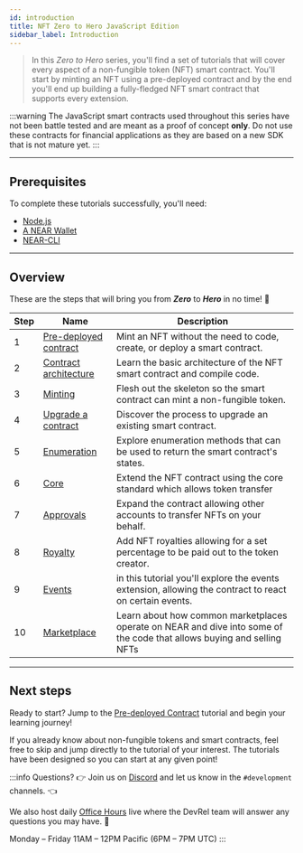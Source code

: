```yaml
---
id: introduction
title: NFT Zero to Hero JavaScript Edition
sidebar_label: Introduction
---
```


> In this _Zero to Hero_ series, you'll find a set of tutorials that will cover every aspect of a non-fungible token (NFT) smart contract.
> You'll start by minting an NFT using a pre-deployed contract and by the end you'll end up building a fully-fledged NFT smart contract that supports every extension.

:::warning
The JavaScript smart contracts used throughout this series have not been battle tested and are meant as a proof of concept **only**. Do not use these contracts for financial applications as they are based on a new SDK that is not mature yet.
:::

---

## Prerequisites

To complete these tutorials successfully, you'll need:

- [Node.js](/develop/prerequisites#nodejs)
- [A NEAR Wallet](https://wiki.near.org/getting-started/creating-a-near-wallet)
- [NEAR-CLI](/tools/near-cli#setup)

---

## Overview

These are the steps that will bring you from **_Zero_** to **_Hero_** in no time! 💪

| Step | Name                                                                         | Description                                                                          |
| ---- | ---------------------------------------------------------------------------- | ------------------------------------------------------------------------------------ |
| 1    | [Pre-deployed contract](/tutorials/nfts/js/predeployed-contract) | Mint an NFT without the need to code, create, or deploy a smart contract.            |
| 2    | [Contract architecture](/tutorials/nfts/js/skeleton)             | Learn the basic architecture of the NFT smart contract and compile code.             |
| 3    | [Minting](/tutorials/nfts/js/minting)                            | Flesh out the skeleton so the smart contract can mint a non-fungible token.          |
| 4    | [Upgrade a contract](/tutorials/nfts/js/upgrade-contract)        | Discover the process to upgrade an existing smart contract.                          |
| 5    | [Enumeration](/tutorials/nfts/js/enumeration)                    | Explore enumeration methods that can be used to return the smart contract's states.  |
| 6    | [Core](/tutorials/nfts/js/core)                                  | Extend the NFT contract using the core standard which allows token transfer          |
| 7    | [Approvals](/tutorials/nfts/js/approvals)                        | Expand the contract allowing other accounts to transfer NFTs on your behalf.         |
| 8    | [Royalty](/tutorials/nfts/js/royalty)                            | Add NFT royalties allowing for a set percentage to be paid out to the token creator. |
| 9    | [Events](/tutorials/nfts/js/events)                           | in this tutorial you'll explore the events extension, allowing the contract to react on certain events. |
| 10    | [Marketplace](/tutorials/nfts/js/marketplace)                            | Learn about how common marketplaces operate on NEAR and dive into some of the code that allows buying and selling NFTs |

---

## Next steps

Ready to start? Jump to the [Pre-deployed Contract](/tutorials/nfts/js/predeployed-contract) tutorial and begin your learning journey!

If you already know about non-fungible tokens and smart contracts, feel free to skip and jump directly to the tutorial of your interest. The tutorials have been designed so you can start at any given point!

:::info Questions?
👉  Join us on [Discord](https://near.chat/) and let us know in the `#development` channels. 👈

We also host daily [Office Hours](https://near.org/office-hours/) live where the DevRel team will answer any questions you may have. 🤔

Monday – Friday 11AM – 12PM Pacific (6PM – 7PM UTC)
:::
